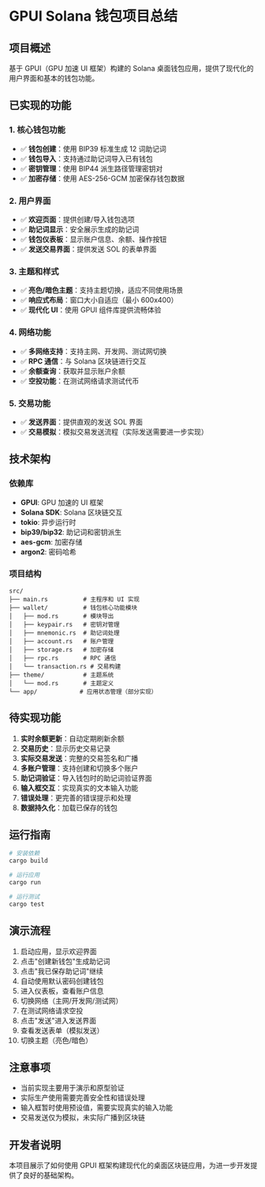 # GPUI Solana 钱包项目总结

## 项目概述

基于 GPUI（GPU 加速 UI 框架）构建的 Solana 桌面钱包应用，提供了现代化的用户界面和基本的钱包功能。

## 已实现的功能

### 1. 核心钱包功能
- ✅ **钱包创建**：使用 BIP39 标准生成 12 词助记词
- ✅ **钱包导入**：支持通过助记词导入已有钱包
- ✅ **密钥管理**：使用 BIP44 派生路径管理密钥对
- ✅ **加密存储**：使用 AES-256-GCM 加密保存钱包数据

### 2. 用户界面
- ✅ **欢迎页面**：提供创建/导入钱包选项
- ✅ **助记词显示**：安全展示生成的助记词
- ✅ **钱包仪表板**：显示账户信息、余额、操作按钮
- ✅ **发送交易界面**：提供发送 SOL 的表单界面

### 3. 主题和样式
- ✅ **亮色/暗色主题**：支持主题切换，适应不同使用场景
- ✅ **响应式布局**：窗口大小自适应（最小 600x400）
- ✅ **现代化 UI**：使用 GPUI 组件库提供流畅体验

### 4. 网络功能
- ✅ **多网络支持**：支持主网、开发网、测试网切换
- ✅ **RPC 通信**：与 Solana 区块链进行交互
- ✅ **余额查询**：获取并显示账户余额
- ✅ **空投功能**：在测试网络请求测试代币

### 5. 交易功能
- ✅ **发送界面**：提供直观的发送 SOL 界面
- ✅ **交易模拟**：模拟交易发送流程（实际发送需要进一步实现）

## 技术架构

### 依赖库
- **GPUI**: GPU 加速的 UI 框架
- **Solana SDK**: Solana 区块链交互
- **tokio**: 异步运行时
- **bip39/bip32**: 助记词和密钥派生
- **aes-gcm**: 加密存储
- **argon2**: 密码哈希

### 项目结构
```
src/
├── main.rs          # 主程序和 UI 实现
├── wallet/          # 钱包核心功能模块
│   ├── mod.rs       # 模块导出
│   ├── keypair.rs   # 密钥对管理
│   ├── mnemonic.rs  # 助记词处理
│   ├── account.rs   # 账户管理
│   ├── storage.rs   # 加密存储
│   ├── rpc.rs       # RPC 通信
│   └── transaction.rs # 交易构建
├── theme/           # 主题系统
│   └── mod.rs       # 主题定义
└── app/            # 应用状态管理（部分实现）
```

## 待实现功能

1. **实时余额更新**：自动定期刷新余额
2. **交易历史**：显示历史交易记录
3. **实际交易发送**：完整的交易签名和广播
4. **多账户管理**：支持创建和切换多个账户
5. **助记词验证**：导入钱包时的助记词验证界面
6. **输入框交互**：实现真实的文本输入功能
7. **错误处理**：更完善的错误提示和处理
8. **数据持久化**：加载已保存的钱包

## 运行指南

```bash
# 安装依赖
cargo build

# 运行应用
cargo run

# 运行测试
cargo test
```

## 演示流程

1. 启动应用，显示欢迎界面
2. 点击"创建新钱包"生成助记词
3. 点击"我已保存助记词"继续
4. 自动使用默认密码创建钱包
5. 进入仪表板，查看账户信息
6. 切换网络（主网/开发网/测试网）
7. 在测试网络请求空投
8. 点击"发送"进入发送界面
9. 查看发送表单（模拟发送）
10. 切换主题（亮色/暗色）

## 注意事项

- 当前实现主要用于演示和原型验证
- 实际生产使用需要完善安全性和错误处理
- 输入框暂时使用预设值，需要实现真实的输入功能
- 交易发送仅为模拟，未实际广播到区块链

## 开发者说明

本项目展示了如何使用 GPUI 框架构建现代化的桌面区块链应用，为进一步开发提供了良好的基础架构。